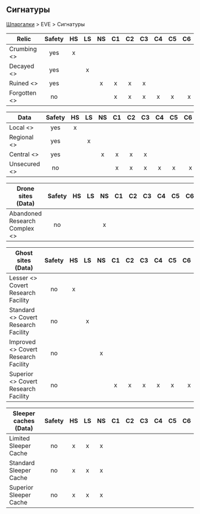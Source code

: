 ## Сигнатуры
[Шпаргалки](https://smalman.github.io/) > EVE > Сигнатуры

|Relic|Safety|HS|LS|NS|C1|C2|C3|C4|C5|C6|
|--|:--:|:-:|:-:|:-:|:-:|:-:|:-:|:-:|:-:|-:|
|Crumbing <>|yes|x|||||||||
|Decayed <>|yes||x||||||||
|Ruined <>|yes|||x|x|x|x||||
|Forgotten <>|no||||x|x|x|x|x|x|

|Data|Safety|HS|LS|NS|C1|C2|C3|C4|C5|C6|
|--|:--:|:-:|:-:|:-:|:-:|:-:|:-:|:-:|:-:|-:|
|Local <>|yes|x|||||||||
|Regional <>|yes||x||||||||
|Central <>|yes|||x|x|x|x|||
|Unsecured <>|no||||x|x|x|x|x|x|

|Drone sites (Data)|Safety|HS|LS|NS|C1|C2|C3|C4|C5|C6|
|--|:--:|:-:|:-:|:-:|:-:|:-:|:-:|:-:|:-:|-:|
|Abandoned Research Complex <>|no|||x|||||||

|Ghost sites (Data)|Safety|HS|LS|NS|C1|C2|C3|C4|C5|C6|
|--|:--:|:-:|:-:|:-:|:-:|:-:|:-:|:-:|:-:|-:|
|Lesser <> Covert Research Facility|no|x|||||||||
|Standard <> Covert Research Facility|no||x||||||||
|Improved <> Covert Research Facility|no|||x|||||||
|Superior <> Covert Research Facility|no||||x|x|x|x|x|x|

|Sleeper caches (Data)|Safety|HS|LS|NS|C1|C2|C3|C4|C5|C6|
|--|:--:|:-:|:-:|:-:|:-:|:-:|:-:|:-:|:-:|-:|
|Limited Sleeper Cache|no|x|x|x|||||||
|Standard Sleeper Cache|no|x|x|x|||||||
|Superior Sleeper Cache|no|x|x|x|||||||
